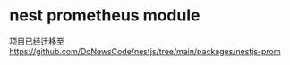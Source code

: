# nest prometheus module

项目已经迁移至 https://github.com/DoNewsCode/nestjs/tree/main/packages/nestjs-prom
